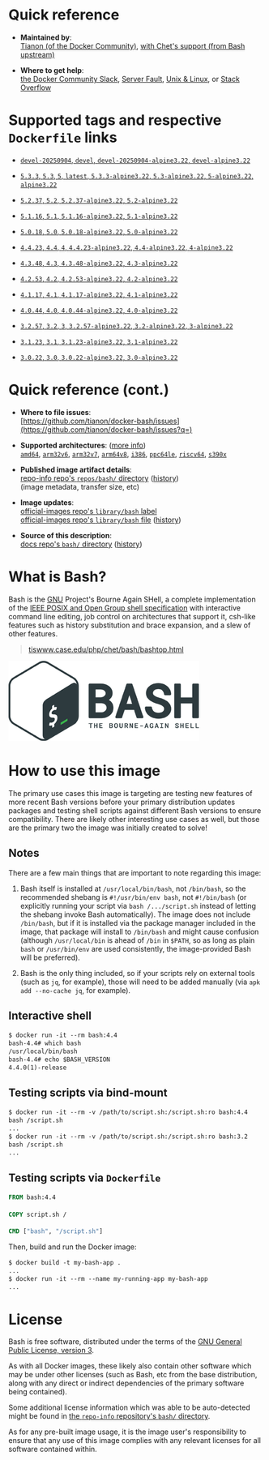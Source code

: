 <!--

********************************************************************************

WARNING:

    DO NOT EDIT "bash/README.md"

    IT IS AUTO-GENERATED

    (from the other files in "bash/" combined with a set of templates)

********************************************************************************

-->

# Quick reference

-	**Maintained by**:  
	[Tianon (of the Docker Community)](https://github.com/tianon/docker-bash), [with Chet's support (from Bash upstream)](https://github.com/docker-library/official-images/pull/2217#issue-181031192)

-	**Where to get help**:  
	[the Docker Community Slack](https://dockr.ly/comm-slack), [Server Fault](https://serverfault.com/help/on-topic), [Unix & Linux](https://unix.stackexchange.com/help/on-topic), or [Stack Overflow](https://stackoverflow.com/help/on-topic)

# Supported tags and respective `Dockerfile` links

-	[`devel-20250904`, `devel`, `devel-20250904-alpine3.22`, `devel-alpine3.22`](https://github.com/tianon/docker-bash/blob/327036eadc5c26756b8b6f19cec5af9dcf8092ad/devel/Dockerfile)

-	[`5.3.3`, `5.3`, `5`, `latest`, `5.3.3-alpine3.22`, `5.3-alpine3.22`, `5-alpine3.22`, `alpine3.22`](https://github.com/tianon/docker-bash/blob/3b56c1c4a4e381f8b53decf0917fddd2cd15c8d4/5.3/Dockerfile)

-	[`5.2.37`, `5.2`, `5.2.37-alpine3.22`, `5.2-alpine3.22`](https://github.com/tianon/docker-bash/blob/9fc164bd1a8e4bfe16c517623ce935dc821bbb08/5.2/Dockerfile)

-	[`5.1.16`, `5.1`, `5.1.16-alpine3.22`, `5.1-alpine3.22`](https://github.com/tianon/docker-bash/blob/8ba8423bc0d3339722d4ba2d1af1f53fd179f506/5.1/Dockerfile)

-	[`5.0.18`, `5.0`, `5.0.18-alpine3.22`, `5.0-alpine3.22`](https://github.com/tianon/docker-bash/blob/5f58d08f8ee4a558b8302ef22352af99d4beedfd/5.0/Dockerfile)

-	[`4.4.23`, `4.4`, `4`, `4.4.23-alpine3.22`, `4.4-alpine3.22`, `4-alpine3.22`](https://github.com/tianon/docker-bash/blob/099d6114cbdb9b016fb8c4beb653187df002f66f/4.4/Dockerfile)

-	[`4.3.48`, `4.3`, `4.3.48-alpine3.22`, `4.3-alpine3.22`](https://github.com/tianon/docker-bash/blob/099d6114cbdb9b016fb8c4beb653187df002f66f/4.3/Dockerfile)

-	[`4.2.53`, `4.2`, `4.2.53-alpine3.22`, `4.2-alpine3.22`](https://github.com/tianon/docker-bash/blob/099d6114cbdb9b016fb8c4beb653187df002f66f/4.2/Dockerfile)

-	[`4.1.17`, `4.1`, `4.1.17-alpine3.22`, `4.1-alpine3.22`](https://github.com/tianon/docker-bash/blob/099d6114cbdb9b016fb8c4beb653187df002f66f/4.1/Dockerfile)

-	[`4.0.44`, `4.0`, `4.0.44-alpine3.22`, `4.0-alpine3.22`](https://github.com/tianon/docker-bash/blob/099d6114cbdb9b016fb8c4beb653187df002f66f/4.0/Dockerfile)

-	[`3.2.57`, `3.2`, `3`, `3.2.57-alpine3.22`, `3.2-alpine3.22`, `3-alpine3.22`](https://github.com/tianon/docker-bash/blob/099d6114cbdb9b016fb8c4beb653187df002f66f/3.2/Dockerfile)

-	[`3.1.23`, `3.1`, `3.1.23-alpine3.22`, `3.1-alpine3.22`](https://github.com/tianon/docker-bash/blob/099d6114cbdb9b016fb8c4beb653187df002f66f/3.1/Dockerfile)

-	[`3.0.22`, `3.0`, `3.0.22-alpine3.22`, `3.0-alpine3.22`](https://github.com/tianon/docker-bash/blob/099d6114cbdb9b016fb8c4beb653187df002f66f/3.0/Dockerfile)

# Quick reference (cont.)

-	**Where to file issues**:  
	[https://github.com/tianon/docker-bash/issues](https://github.com/tianon/docker-bash/issues?q=)

-	**Supported architectures**: ([more info](https://github.com/docker-library/official-images#architectures-other-than-amd64))  
	[`amd64`](https://hub.docker.com/r/amd64/bash/), [`arm32v6`](https://hub.docker.com/r/arm32v6/bash/), [`arm32v7`](https://hub.docker.com/r/arm32v7/bash/), [`arm64v8`](https://hub.docker.com/r/arm64v8/bash/), [`i386`](https://hub.docker.com/r/i386/bash/), [`ppc64le`](https://hub.docker.com/r/ppc64le/bash/), [`riscv64`](https://hub.docker.com/r/riscv64/bash/), [`s390x`](https://hub.docker.com/r/s390x/bash/)

-	**Published image artifact details**:  
	[repo-info repo's `repos/bash/` directory](https://github.com/docker-library/repo-info/blob/master/repos/bash) ([history](https://github.com/docker-library/repo-info/commits/master/repos/bash))  
	(image metadata, transfer size, etc)

-	**Image updates**:  
	[official-images repo's `library/bash` label](https://github.com/docker-library/official-images/issues?q=label%3Alibrary%2Fbash)  
	[official-images repo's `library/bash` file](https://github.com/docker-library/official-images/blob/master/library/bash) ([history](https://github.com/docker-library/official-images/commits/master/library/bash))

-	**Source of this description**:  
	[docs repo's `bash/` directory](https://github.com/docker-library/docs/tree/master/bash) ([history](https://github.com/docker-library/docs/commits/master/bash))

# What is Bash?

Bash is the [GNU](http://www.gnu.org/) Project's Bourne Again SHell, a complete implementation of the [IEEE POSIX and Open Group shell specification](http://www.opengroup.org/onlinepubs/9699919799/nfindex.html) with interactive command line editing, job control on architectures that support it, csh-like features such as history substitution and brace expansion, and a slew of other features.

> [tiswww.case.edu/php/chet/bash/bashtop.html](https://tiswww.case.edu/php/chet/bash/bashtop.html)

![logo](https://raw.githubusercontent.com/docker-library/docs/5cb6fef6ed317e5af7e1e14e64c18c2b81657e81/bash/logo.png)

# How to use this image

The primary use cases this image is targeting are testing new features of more recent Bash versions before your primary distribution updates packages and testing shell scripts against different Bash versions to ensure compatibility. There are likely other interesting use cases as well, but those are the primary two the image was initially created to solve!

## Notes

There are a few main things that are important to note regarding this image:

1.	Bash itself is installed at `/usr/local/bin/bash`, not `/bin/bash`, so the recommended shebang is `#!/usr/bin/env bash`, not `#!/bin/bash` (or explicitly running your script via `bash /.../script.sh` instead of letting the shebang invoke Bash automatically). The image does not include `/bin/bash`, but if it is installed via the package manager included in the image, that package will install to `/bin/bash` and might cause confusion (although `/usr/local/bin` is ahead of `/bin` in `$PATH`, so as long as plain `bash` or `/usr/bin/env` are used consistently, the image-provided Bash will be preferred).

2.	Bash is the only thing included, so if your scripts rely on external tools (such as `jq`, for example), those will need to be added manually (via `apk add --no-cache jq`, for example).

## Interactive shell

```console
$ docker run -it --rm bash:4.4
bash-4.4# which bash
/usr/local/bin/bash
bash-4.4# echo $BASH_VERSION
4.4.0(1)-release
```

## Testing scripts via bind-mount

```console
$ docker run -it --rm -v /path/to/script.sh:/script.sh:ro bash:4.4 bash /script.sh
...
$ docker run -it --rm -v /path/to/script.sh:/script.sh:ro bash:3.2 bash /script.sh
...
```

## Testing scripts via `Dockerfile`

```dockerfile
FROM bash:4.4

COPY script.sh /

CMD ["bash", "/script.sh"]
```

Then, build and run the Docker image:

```console
$ docker build -t my-bash-app .
...
$ docker run -it --rm --name my-running-app my-bash-app
...
```

# License

Bash is free software, distributed under the terms of the [GNU General Public License, version 3](http://www.gnu.org/licenses/gpl.html).

As with all Docker images, these likely also contain other software which may be under other licenses (such as Bash, etc from the base distribution, along with any direct or indirect dependencies of the primary software being contained).

Some additional license information which was able to be auto-detected might be found in [the `repo-info` repository's `bash/` directory](https://github.com/docker-library/repo-info/tree/master/repos/bash).

As for any pre-built image usage, it is the image user's responsibility to ensure that any use of this image complies with any relevant licenses for all software contained within.
